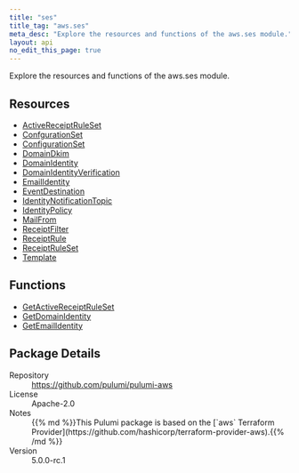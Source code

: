 ```yaml
---
title: "ses"
title_tag: "aws.ses"
meta_desc: "Explore the resources and functions of the aws.ses module."
layout: api
no_edit_this_page: true
---
```


<!-- WARNING: this file was generated by Pulumi Docs Generator. -->
<!-- Do not edit by hand unless you're certain you know what you are doing! -->

Explore the resources and functions of the aws.ses module.

<h2 id="resources">Resources</h2>
<ul class="api">
    <li><a href="activereceiptruleset" title="ActiveReceiptRuleSet"><span class="api-symbol api-symbol--resource"></span>ActiveReceiptRuleSet</a></li>
    <li><a href="confgurationset" title="ConfgurationSet"><span class="api-symbol api-symbol--resource"></span>ConfgurationSet</a></li>
    <li><a href="configurationset" title="ConfigurationSet"><span class="api-symbol api-symbol--resource"></span>ConfigurationSet</a></li>
    <li><a href="domaindkim" title="DomainDkim"><span class="api-symbol api-symbol--resource"></span>DomainDkim</a></li>
    <li><a href="domainidentity" title="DomainIdentity"><span class="api-symbol api-symbol--resource"></span>DomainIdentity</a></li>
    <li><a href="domainidentityverification" title="DomainIdentityVerification"><span class="api-symbol api-symbol--resource"></span>DomainIdentityVerification</a></li>
    <li><a href="emailidentity" title="EmailIdentity"><span class="api-symbol api-symbol--resource"></span>EmailIdentity</a></li>
    <li><a href="eventdestination" title="EventDestination"><span class="api-symbol api-symbol--resource"></span>EventDestination</a></li>
    <li><a href="identitynotificationtopic" title="IdentityNotificationTopic"><span class="api-symbol api-symbol--resource"></span>IdentityNotificationTopic</a></li>
    <li><a href="identitypolicy" title="IdentityPolicy"><span class="api-symbol api-symbol--resource"></span>IdentityPolicy</a></li>
    <li><a href="mailfrom" title="MailFrom"><span class="api-symbol api-symbol--resource"></span>MailFrom</a></li>
    <li><a href="receiptfilter" title="ReceiptFilter"><span class="api-symbol api-symbol--resource"></span>ReceiptFilter</a></li>
    <li><a href="receiptrule" title="ReceiptRule"><span class="api-symbol api-symbol--resource"></span>ReceiptRule</a></li>
    <li><a href="receiptruleset" title="ReceiptRuleSet"><span class="api-symbol api-symbol--resource"></span>ReceiptRuleSet</a></li>
    <li><a href="template" title="Template"><span class="api-symbol api-symbol--resource"></span>Template</a></li>
</ul>

<h2 id="functions">Functions</h2>
<ul class="api">
    <li><a href="getactivereceiptruleset" title="GetActiveReceiptRuleSet"><span class="api-symbol api-symbol--function"></span>GetActiveReceiptRuleSet</a></li>
    <li><a href="getdomainidentity" title="GetDomainIdentity"><span class="api-symbol api-symbol--function"></span>GetDomainIdentity</a></li>
    <li><a href="getemailidentity" title="GetEmailIdentity"><span class="api-symbol api-symbol--function"></span>GetEmailIdentity</a></li>
</ul>

<h2 id="package-details">Package Details</h2>
<dl class="package-details">
	<dt>Repository</dt>
	<dd><a href="https://github.com/pulumi/pulumi-aws">https://github.com/pulumi/pulumi-aws</a></dd>
	<dt>License</dt>
	<dd>Apache-2.0</dd>
	<dt>Notes</dt>
	<dd>{{% md %}}This Pulumi package is based on the [`aws` Terraform Provider](https://github.com/hashicorp/terraform-provider-aws).{{% /md %}}</dd>
	<dt>Version</dt>
	<dd>5.0.0-rc.1</dd>
</dl>


